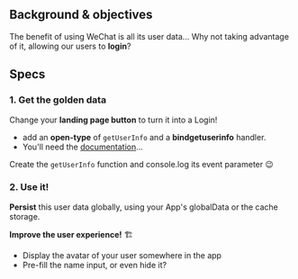 ## Background & objectives

The benefit of using WeChat is all its user data... Why not taking advantage of it, allowing our users to **login**?

## Specs

### 1. Get the golden data

Change your **landing page button** to turn it into a Login! 

- add an **open-type** of `getUserInfo` and a **bindgetuserinfo** handler. 
- You'll need the [documentation](https://developers.weixin.qq.com/miniprogram/en/dev/component/button.html)...

Create the `getUserInfo` function and console.log its event parameter 😉

### 2. Use it!

**Persist** this user data globally, using your App's globalData or the cache storage.

**Improve the user experience!** 🏗️

- Display the avatar of your user somewhere in the app
- Pre-fill the name input, or even hide it?
